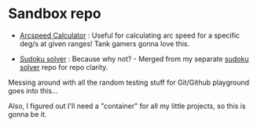 # Sandbox repo

* [Arcspeed Calculator](https://github.com/vajdao/pyproject/tree/master/arcspeed_calculator) : Useful for calculating arc speed for a specific deg/s at given ranges! Tank gamers gonna love this.

* [Sudoku solver](https://github.com/vajdao/pyproject/tree/master/sudoku_solver) : Because why not? - Merged from my separate [sudoku solver](https://github.com/vajdao/sudoku_solver) repo for repo clarity.

Messing around with all the random testing stuff for Git/Github playground goes into this...

Also, I figured out I'll need a "container" for all my little projects, so this is gonna be it.
